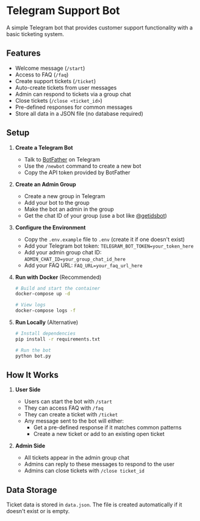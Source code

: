 # Telegram Support Bot

A simple Telegram bot that provides customer support functionality with a basic ticketing system.

## Features

- Welcome message (`/start`)
- Access to FAQ (`/faq`)
- Create support tickets (`/ticket`)
- Auto-create tickets from user messages
- Admin can respond to tickets via a group chat
- Close tickets (`/close <ticket_id>`)
- Pre-defined responses for common messages
- Store all data in a JSON file (no database required)

## Setup

1. **Create a Telegram Bot**
    - Talk to [BotFather](https://t.me/botfather) on Telegram
    - Use the `/newbot` command to create a new bot
    - Copy the API token provided by BotFather

2. **Create an Admin Group**
    - Create a new group in Telegram
    - Add your bot to the group
    - Make the bot an admin in the group
    - Get the chat ID of your group (use a bot like [@getidsbot](https://t.me/getidsbot))

3. **Configure the Environment**
    - Copy the `.env.example` file to `.env` (create it if one doesn't exist)
    - Add your Telegram bot token: `TELEGRAM_BOT_TOKEN=your_token_here`
    - Add your admin group chat ID: `ADMIN_CHAT_ID=your_group_chat_id_here`
    - Add your FAQ URL: `FAQ_URL=your_faq_url_here`

4. **Run with Docker** (Recommended)
   ```bash
   # Build and start the container
   docker-compose up -d

   # View logs
   docker-compose logs -f
   ```

5. **Run Locally** (Alternative)
   ```bash
   # Install dependencies
   pip install -r requirements.txt

   # Run the bot
   python bot.py
   ```

## How It Works

1. **User Side**
    - Users can start the bot with `/start`
    - They can access FAQ with `/faq`
    - They can create a ticket with `/ticket`
    - Any message sent to the bot will either:
        - Get a pre-defined response if it matches common patterns
        - Create a new ticket or add to an existing open ticket

2. **Admin Side**
    - All tickets appear in the admin group chat
    - Admins can reply to these messages to respond to the user
    - Admins can close tickets with `/close ticket_id`

## Data Storage

Ticket data is stored in `data.json`. The file is created automatically if it doesn't exist or is empty.
